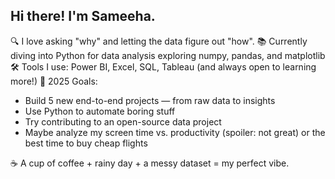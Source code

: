 ## Hi there! I'm Sameeha.

🔍 I love asking "why" and letting the data figure out "how".
📚 Currently diving into Python for data analysis exploring numpy, pandas, and matplotlib 
🛠️ Tools I use: Power BI, Excel, SQL, Tableau (and always open to learning more!)
🎯 2025 Goals:
- Build 5 new end-to-end projects — from raw data to insights
- Use Python to automate boring stuff
- Try contributing to an open-source data project
- Maybe analyze my screen time vs. productivity (spoiler: not great) or the best time to buy cheap flights
  
☕ A cup of coffee + rainy day + a messy dataset = my perfect vibe.
